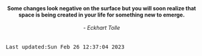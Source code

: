 
<div align="center"><b><span>Some changes look negative on the surface but you will soon realize that space is being created in your life for something new to emerge.</span></b><br><br><i> - Eckhart Tolle</i></div>
<br><br><kbd>Last updated:Sun Feb 26 12:37:04 2023</kbd>